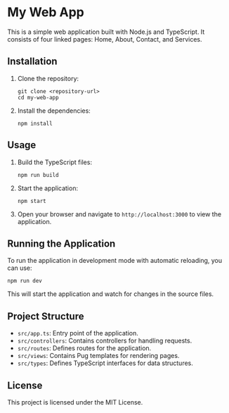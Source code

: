 # My Web App

This is a simple web application built with Node.js and TypeScript. It consists of four linked pages: Home, About, Contact, and Services.

## Installation

1. Clone the repository:
   ```
   git clone <repository-url>
   cd my-web-app
   ```

2. Install the dependencies:
   ```
   npm install
   ```

## Usage

1. Build the TypeScript files:
   ```
   npm run build
   ```

2. Start the application:
   ```
   npm start
   ```

3. Open your browser and navigate to `http://localhost:3000` to view the application.

## Running the Application

To run the application in development mode with automatic reloading, you can use:
```
npm run dev
```

This will start the application and watch for changes in the source files.

## Project Structure

- `src/app.ts`: Entry point of the application.
- `src/controllers`: Contains controllers for handling requests.
- `src/routes`: Defines routes for the application.
- `src/views`: Contains Pug templates for rendering pages.
- `src/types`: Defines TypeScript interfaces for data structures.

## License

This project is licensed under the MIT License.